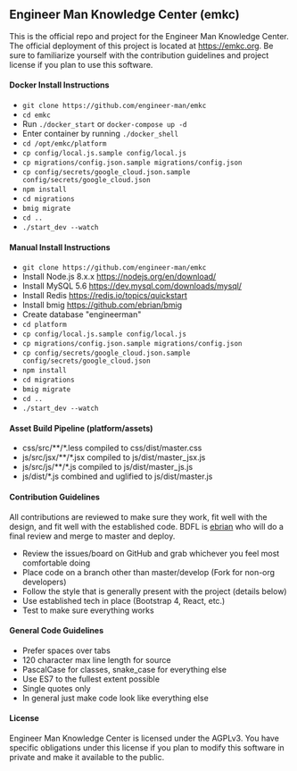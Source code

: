 ## Engineer Man Knowledge Center (emkc)
This is the official repo and project for the Engineer Man Knowledge Center. The official deployment of this project
is located at https://emkc.org. Be sure to familiarize yourself with the contribution guidelines and project license
if you plan to use this software.


#### Docker Install Instructions
- `git clone https://github.com/engineer-man/emkc`
- `cd emkc`
- Run `./docker_start` or `docker-compose up -d`
- Enter container by running `./docker_shell`
- `cd /opt/emkc/platform`
- `cp config/local.js.sample config/local.js`
- `cp migrations/config.json.sample migrations/config.json`
- `cp config/secrets/google_cloud.json.sample config/secrets/google_cloud.json`
- `npm install`
- `cd migrations`
- `bmig migrate`
- `cd ..`
- `./start_dev --watch`


#### Manual Install Instructions
- `git clone https://github.com/engineer-man/emkc`
- Install Node.js 8.x.x https://nodejs.org/en/download/
- Install MySQL 5.6 https://dev.mysql.com/downloads/mysql/
- Install Redis https://redis.io/topics/quickstart
- Install bmig https://github.com/ebrian/bmig
- Create database "engineerman"
- `cd platform`
- `cp config/local.js.sample config/local.js`
- `cp migrations/config.json.sample migrations/config.json`
- `cp config/secrets/google_cloud.json.sample config/secrets/google_cloud.json`
- `npm install`
- `cd migrations`
- `bmig migrate`
- `cd ..`
- `./start_dev --watch`


#### Asset Build Pipeline (platform/assets)
- css/src/\*\*/\*.less compiled to css/dist/master.css
- js/src/jsx/\*\*/\*.jsx compiled to js/dist/master_jsx.js
- js/src/js/\*\*/\*.js compiled to js/dist/master_js.js
- js/dist/\*.js combined and uglified to js/dist/master.js


#### Contribution Guidelines
All contributions are reviewed to make sure they work, fit well with the design, and fit well with
the established code. BDFL is [ebrian](https://github.com/ebrian) who will do a final review and merge
to master and deploy.
- Review the issues/board on GitHub and grab whichever you feel most comfortable doing
- Place code on a branch other than master/develop (Fork for non-org developers)
- Follow the style that is generally present with the project (details below)
- Use established tech in place (Bootstrap 4, React, etc.)
- Test to make sure everything works


#### General Code Guidelines
- Prefer spaces over tabs
- 120 character max line length for source
- PascalCase for classes, snake_case for everything else
- Use ES7 to the fullest extent possible
- Single quotes only
- In general just make code look like everything else


#### License
Engineer Man Knowledge Center is licensed under the AGPLv3. You have specific obligations under this license
if you plan to modify this software in private and make it available to the public.
